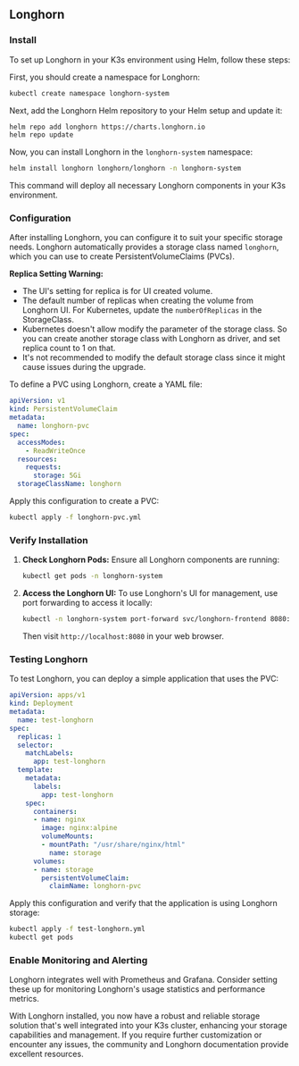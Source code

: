 ## Longhorn

### Install

To set up Longhorn in your K3s environment using Helm, follow these steps:

First, you should create a namespace for Longhorn:

```bash
kubectl create namespace longhorn-system
```

Next, add the Longhorn Helm repository to your Helm setup and update it:

```bash
helm repo add longhorn https://charts.longhorn.io
helm repo update
```

Now, you can install Longhorn in the `longhorn-system` namespace:

```bash
helm install longhorn longhorn/longhorn -n longhorn-system
```

This command will deploy all necessary Longhorn components in your K3s environment.

### Configuration

After installing Longhorn, you can configure it to suit your specific storage needs. Longhorn automatically provides a storage class named `longhorn`, which you can use to create PersistentVolumeClaims (PVCs).

**Replica Setting Warning:**

- The UI's setting for replica is for UI created volume.
- The default number of replicas when creating the volume from Longhorn UI. For Kubernetes, update the `numberOfReplicas` in the StorageClass.
- Kubernetes doesn't allow modify the parameter of the storage class. So you can create another storage class with Longhorn as driver, and set replica count to 1 on that.
- It's not recommended to modify the default storage class since it might cause issues during the upgrade.

To define a PVC using Longhorn, create a YAML file:

```yaml
apiVersion: v1
kind: PersistentVolumeClaim
metadata:
  name: longhorn-pvc
spec:
  accessModes:
    - ReadWriteOnce
  resources:
    requests:
      storage: 5Gi
  storageClassName: longhorn
```

Apply this configuration to create a PVC:

```bash
kubectl apply -f longhorn-pvc.yml
```

### Verify Installation

1. **Check Longhorn Pods:**
   Ensure all Longhorn components are running:

   ```bash
   kubectl get pods -n longhorn-system
   ```

2. **Access the Longhorn UI:**
   To use Longhorn's UI for management, use port forwarding to access it locally:

   ```bash
   kubectl -n longhorn-system port-forward svc/longhorn-frontend 8080:80
   ```

   Then visit `http://localhost:8080` in your web browser.

### Testing Longhorn

To test Longhorn, you can deploy a simple application that uses the PVC:

```yaml
apiVersion: apps/v1
kind: Deployment
metadata:
  name: test-longhorn
spec:
  replicas: 1
  selector:
    matchLabels:
      app: test-longhorn
  template:
    metadata:
      labels:
        app: test-longhorn
    spec:
      containers:
      - name: nginx
        image: nginx:alpine
        volumeMounts:
        - mountPath: "/usr/share/nginx/html"
          name: storage
      volumes:
      - name: storage
        persistentVolumeClaim:
          claimName: longhorn-pvc
```

Apply this configuration and verify that the application is using Longhorn storage:

```bash
kubectl apply -f test-longhorn.yml
kubectl get pods
```

### Enable Monitoring and Alerting

Longhorn integrates well with Prometheus and Grafana. Consider setting these up for monitoring Longhorn's usage statistics and performance metrics.

With Longhorn installed, you now have a robust and reliable storage solution that's well integrated into your K3s cluster, enhancing your storage capabilities and management. If you require further customization or encounter any issues, the community and Longhorn documentation provide excellent resources.
